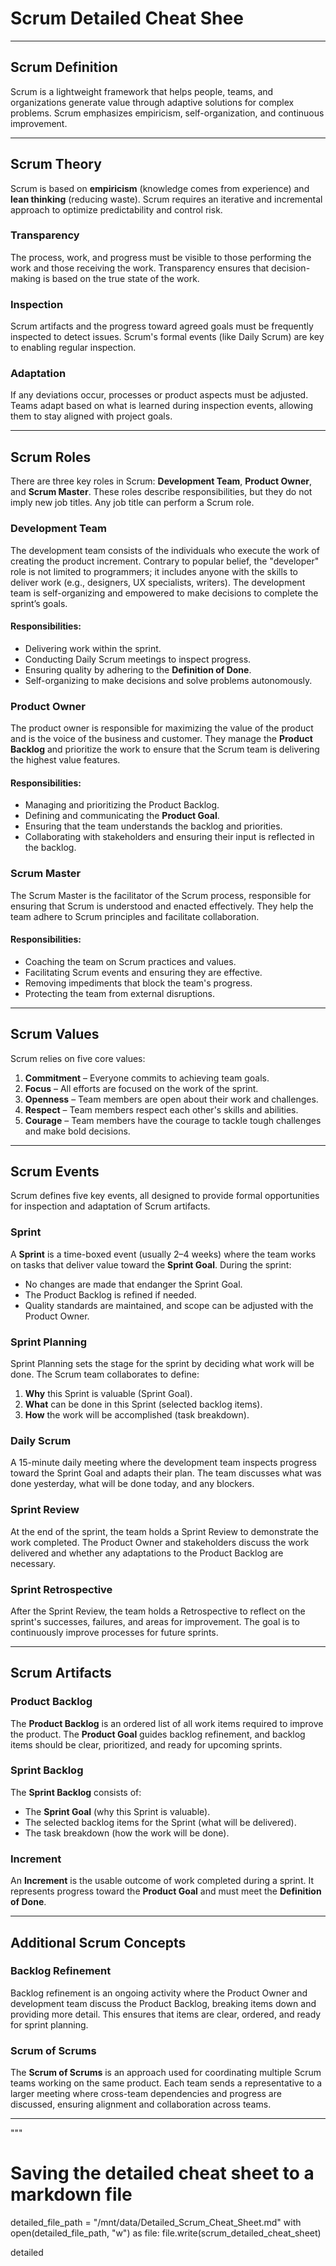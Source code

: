 
# Scrum Detailed Cheat Shee
---

## Scrum Definition
Scrum is a lightweight framework that helps people, teams, and organizations generate value through adaptive solutions for complex problems. Scrum emphasizes empiricism, self-organization, and continuous improvement.

---

## Scrum Theory
Scrum is based on **empiricism** (knowledge comes from experience) and **lean thinking** (reducing waste). Scrum requires an iterative and incremental approach to optimize predictability and control risk.

### Transparency
The process, work, and progress must be visible to those performing the work and those receiving the work. Transparency ensures that decision-making is based on the true state of the work.

### Inspection
Scrum artifacts and the progress toward agreed goals must be frequently inspected to detect issues. Scrum's formal events (like Daily Scrum) are key to enabling regular inspection.

### Adaptation
If any deviations occur, processes or product aspects must be adjusted. Teams adapt based on what is learned during inspection events, allowing them to stay aligned with project goals.

---

## Scrum Roles
There are three key roles in Scrum: **Development Team**, **Product Owner**, and **Scrum Master**. These roles describe responsibilities, but they do not imply new job titles. Any job title can perform a Scrum role.

### Development Team
The development team consists of the individuals who execute the work of creating the product increment. Contrary to popular belief, the "developer" role is not limited to programmers; it includes anyone with the skills to deliver work (e.g., designers, UX specialists, writers). The development team is self-organizing and empowered to make decisions to complete the sprint’s goals.

#### Responsibilities:
- Delivering work within the sprint.
- Conducting Daily Scrum meetings to inspect progress.
- Ensuring quality by adhering to the **Definition of Done**.
- Self-organizing to make decisions and solve problems autonomously.

### Product Owner
The product owner is responsible for maximizing the value of the product and is the voice of the business and customer. They manage the **Product Backlog** and prioritize the work to ensure that the Scrum team is delivering the highest value features.

#### Responsibilities:
- Managing and prioritizing the Product Backlog.
- Defining and communicating the **Product Goal**.
- Ensuring that the team understands the backlog and priorities.
- Collaborating with stakeholders and ensuring their input is reflected in the backlog.

### Scrum Master
The Scrum Master is the facilitator of the Scrum process, responsible for ensuring that Scrum is understood and enacted effectively. They help the team adhere to Scrum principles and facilitate collaboration.

#### Responsibilities:
- Coaching the team on Scrum practices and values.
- Facilitating Scrum events and ensuring they are effective.
- Removing impediments that block the team's progress.
- Protecting the team from external disruptions.

---

## Scrum Values
Scrum relies on five core values:
1. **Commitment** – Everyone commits to achieving team goals.
2. **Focus** – All efforts are focused on the work of the sprint.
3. **Openness** – Team members are open about their work and challenges.
4. **Respect** – Team members respect each other's skills and abilities.
5. **Courage** – Team members have the courage to tackle tough challenges and make bold decisions.

---

## Scrum Events
Scrum defines five key events, all designed to provide formal opportunities for inspection and adaptation of Scrum artifacts.

### Sprint
A **Sprint** is a time-boxed event (usually 2–4 weeks) where the team works on tasks that deliver value toward the **Sprint Goal**. During the sprint:
- No changes are made that endanger the Sprint Goal.
- The Product Backlog is refined if needed.
- Quality standards are maintained, and scope can be adjusted with the Product Owner.

### Sprint Planning
Sprint Planning sets the stage for the sprint by deciding what work will be done. The Scrum team collaborates to define:
1. **Why** this Sprint is valuable (Sprint Goal).
2. **What** can be done in this Sprint (selected backlog items).
3. **How** the work will be accomplished (task breakdown).

### Daily Scrum
A 15-minute daily meeting where the development team inspects progress toward the Sprint Goal and adapts their plan. The team discusses what was done yesterday, what will be done today, and any blockers.

### Sprint Review
At the end of the sprint, the team holds a Sprint Review to demonstrate the work completed. The Product Owner and stakeholders discuss the work delivered and whether any adaptations to the Product Backlog are necessary.

### Sprint Retrospective
After the Sprint Review, the team holds a Retrospective to reflect on the sprint's successes, failures, and areas for improvement. The goal is to continuously improve processes for future sprints.

---

## Scrum Artifacts

### Product Backlog
The **Product Backlog** is an ordered list of all work items required to improve the product. The **Product Goal** guides backlog refinement, and backlog items should be clear, prioritized, and ready for upcoming sprints.

### Sprint Backlog
The **Sprint Backlog** consists of:
- The **Sprint Goal** (why this Sprint is valuable).
- The selected backlog items for the Sprint (what will be delivered).
- The task breakdown (how the work will be done).

### Increment
An **Increment** is the usable outcome of work completed during a sprint. It represents progress toward the **Product Goal** and must meet the **Definition of Done**.

---

## Additional Scrum Concepts

### Backlog Refinement
Backlog refinement is an ongoing activity where the Product Owner and development team discuss the Product Backlog, breaking items down and providing more detail. This ensures that items are clear, ordered, and ready for sprint planning.

### Scrum of Scrums
The **Scrum of Scrums** is an approach used for coordinating multiple Scrum teams working on the same product. Each team sends a representative to a larger meeting where cross-team dependencies and progress are discussed, ensuring alignment and collaboration across teams.

---

"""

# Saving the detailed cheat sheet to a markdown file
detailed_file_path = "/mnt/data/Detailed_Scrum_Cheat_Sheet.md"
with open(detailed_file_path, "w") as file:
    file.write(scrum_detailed_cheat_sheet)

detailed
